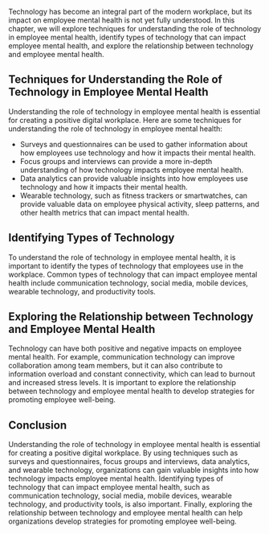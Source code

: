 
Technology has become an integral part of the modern workplace, but its impact on employee mental health is not yet fully understood. In this chapter, we will explore techniques for understanding the role of technology in employee mental health, identify types of technology that can impact employee mental health, and explore the relationship between technology and employee mental health.

Techniques for Understanding the Role of Technology in Employee Mental Health
-----------------------------------------------------------------------------

Understanding the role of technology in employee mental health is essential for creating a positive digital workplace. Here are some techniques for understanding the role of technology in employee mental health:

* Surveys and questionnaires can be used to gather information about how employees use technology and how it impacts their mental health.
* Focus groups and interviews can provide a more in-depth understanding of how technology impacts employee mental health.
* Data analytics can provide valuable insights into how employees use technology and how it impacts their mental health.
* Wearable technology, such as fitness trackers or smartwatches, can provide valuable data on employee physical activity, sleep patterns, and other health metrics that can impact mental health.

Identifying Types of Technology
-------------------------------

To understand the role of technology in employee mental health, it is important to identify the types of technology that employees use in the workplace. Common types of technology that can impact employee mental health include communication technology, social media, mobile devices, wearable technology, and productivity tools.

Exploring the Relationship between Technology and Employee Mental Health
------------------------------------------------------------------------

Technology can have both positive and negative impacts on employee mental health. For example, communication technology can improve collaboration among team members, but it can also contribute to information overload and constant connectivity, which can lead to burnout and increased stress levels. It is important to explore the relationship between technology and employee mental health to develop strategies for promoting employee well-being.

Conclusion
----------

Understanding the role of technology in employee mental health is essential for creating a positive digital workplace. By using techniques such as surveys and questionnaires, focus groups and interviews, data analytics, and wearable technology, organizations can gain valuable insights into how technology impacts employee mental health. Identifying types of technology that can impact employee mental health, such as communication technology, social media, mobile devices, wearable technology, and productivity tools, is also important. Finally, exploring the relationship between technology and employee mental health can help organizations develop strategies for promoting employee well-being.
